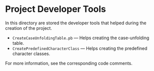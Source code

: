 # Project Developer Tools

In this directory are stored the developer tools that helped during the creation of the project.

- `CreateCaseUnfoldingTable.pb` — Helps creating the case-unfolding table.
- `CreatePredefinedCharacterClass` — Helps creating the predefined character classes.

For more information, see the corresponding code comments.
